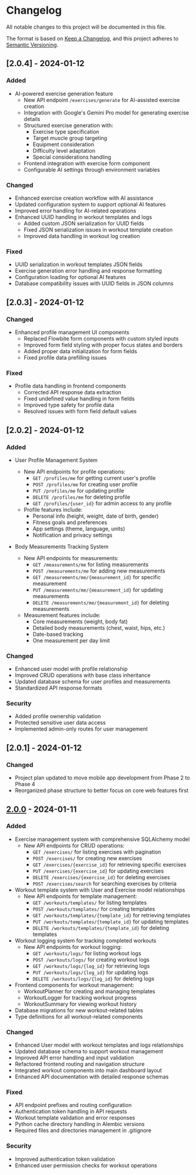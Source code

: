 # Changelog

All notable changes to this project will be documented in this file.

The format is based on [Keep a Changelog](https://keepachangelog.com/en/1.0.0/),
and this project adheres to [Semantic Versioning](https://semver.org/spec/v2.0.0.html).

## [2.0.4] - 2024-01-12

### Added
- AI-powered exercise generation feature
  - New API endpoint `/exercises/generate` for AI-assisted exercise creation
  - Integration with Google's Gemini Pro model for generating exercise details
  - Structured exercise generation with:
    - Exercise type specification
    - Target muscle group targeting
    - Equipment consideration
    - Difficulty level adaptation
    - Special considerations handling
  - Frontend integration with exercise form component
  - Configurable AI settings through environment variables

### Changed
- Enhanced exercise creation workflow with AI assistance
- Updated configuration system to support optional AI features
- Improved error handling for AI-related operations
- Enhanced UUID handling in workout templates and logs
  - Added custom JSON serialization for UUID fields
  - Fixed JSON serialization issues in workout template creation
  - Improved data handling in workout log creation

### Fixed
- UUID serialization in workout templates JSON fields
- Exercise generation error handling and response formatting
- Configuration loading for optional AI features
- Database compatibility issues with UUID fields in JSON columns

## [2.0.3] - 2024-01-12

### Changed
- Enhanced profile management UI components
  - Replaced Flowbite form components with custom styled inputs
  - Improved form field styling with proper focus states and borders
  - Added proper data initialization for form fields
  - Fixed profile data prefilling issues

### Fixed
- Profile data handling in frontend components
  - Corrected API response data extraction
  - Fixed undefined value handling in form fields
  - Improved type safety for profile data
  - Resolved issues with form field default values

## [2.0.2] - 2024-01-12

### Added
- User Profile Management System
  - New API endpoints for profile operations:
    - `GET /profiles/me` for getting current user's profile
    - `POST /profiles/me` for creating user profile
    - `PUT /profiles/me` for updating profile
    - `DELETE /profiles/me` for deleting profile
    - `GET /profiles/{user_id}` for admin access to any profile
  - Profile features include:
    - Personal info (height, weight, date of birth, gender)
    - Fitness goals and preferences
    - App settings (theme, language, units)
    - Notification and privacy settings

- Body Measurements Tracking System
  - New API endpoints for measurements:
    - `GET /measurements/me` for listing measurements
    - `POST /measurements/me` for adding new measurements
    - `GET /measurements/me/{measurement_id}` for specific measurement
    - `PUT /measurements/me/{measurement_id}` for updating measurements
    - `DELETE /measurements/me/{measurement_id}` for deleting measurements
  - Measurement features include:
    - Core measurements (weight, body fat)
    - Detailed body measurements (chest, waist, hips, etc.)
    - Date-based tracking
    - One measurement per day limit

### Changed
- Enhanced user model with profile relationship
- Improved CRUD operations with base class inheritance
- Updated database schema for user profiles and measurements
- Standardized API response formats

### Security
- Added profile ownership validation
- Protected sensitive user data access
- Implemented admin-only routes for user management

## [2.0.1] - 2024-01-12

### Changed
- Project plan updated to move mobile app development from Phase 2 to Phase 4
- Reorganized phase structure to better focus on core web features first

## [2.0.0] - 2024-01-11

### Added
- Exercise management system with comprehensive SQLAlchemy model
  - New API endpoints for CRUD operations:
    - `GET /exercises/` for listing exercises with pagination
    - `POST /exercises/` for creating new exercises
    - `GET /exercises/{exercise_id}` for retrieving specific exercises
    - `PUT /exercises/{exercise_id}` for updating exercises
    - `DELETE /exercises/{exercise_id}` for deleting exercises
    - `POST /exercises/search` for searching exercises by criteria
- Workout template system with User and Exercise model relationships
  - New API endpoints for template management:
    - `GET /workouts/templates/` for listing templates
    - `POST /workouts/templates/` for creating templates
    - `GET /workouts/templates/{template_id}` for retrieving templates
    - `PUT /workouts/templates/{template_id}` for updating templates
    - `DELETE /workouts/templates/{template_id}` for deleting templates
- Workout logging system for tracking completed workouts
  - New API endpoints for workout logging:
    - `GET /workouts/logs/` for listing workout logs
    - `POST /workouts/logs/` for creating workout logs
    - `GET /workouts/logs/{log_id}` for retrieving logs
    - `PUT /workouts/logs/{log_id}` for updating logs
    - `DELETE /workouts/logs/{log_id}` for deleting logs
- Frontend components for workout management:
  - WorkoutPlanner for creating and managing templates
  - WorkoutLogger for tracking workout progress
  - WorkoutSummary for viewing workout history
- Database migrations for new workout-related tables
- Type definitions for all workout-related components

### Changed
- Enhanced User model with workout templates and logs relationships
- Updated database schema to support workout management
- Improved API error handling and input validation
- Refactored frontend routing and navigation structure
- Integrated workout components into main dashboard layout
- Enhanced API documentation with detailed response schemas

### Fixed
- API endpoint prefixes and routing configuration
- Authentication token handling in API requests
- Workout template validation and error responses
- Python cache directory handling in Alembic versions
- Required files and directories management in .gitignore

### Security
- Improved authentication token validation
- Enhanced user permission checks for workout operations

[2.0.0]: https://github.com/username/fitholic/releases/tag/v2.0.0
